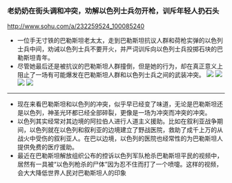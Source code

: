 ### 老奶奶在街头调和冲突，劝解以色列士兵勿开枪，训斥年轻人扔石头
http://www.sohu.com/a/232259524_100085240
- 一位手无寸铁的巴勒斯坦老太太，走到巴勒斯坦抗议人群和荷枪实弹的以色列士兵中间，劝诫以色列士兵不要开火，并严词训斥向以色列士兵投掷石块的巴勒斯坦青年。
- 尽管她最后还是被抗议的巴勒斯坦人群撞倒，但是她的行为，却在真正意义上阻止了一场有可能爆发在巴勒斯坦人群和以色列士兵之间的武装冲突。
![](http://5b0988e595225.cdn.sohucs.com/images/20180520/c8b171fa24194e11ba09c44018f7f53f.jpeg)
![](http://5b0988e595225.cdn.sohucs.com/images/20180520/f8d474a9a31e4606b9608978e5476695.gif)
![](http://5b0988e595225.cdn.sohucs.com/images/20180520/248f3c37e42a4fb6a8c479c7340e1987.gif)
![](http://5b0988e595225.cdn.sohucs.com/images/20180520/fc8ebb4aef444365a00f86ef55ed2b97.jpeg)
---
- 现在来看巴勒斯坦和以色列的冲突，似乎早已经变了味道，无论是巴勒斯坦还是以色列，神圣光环都已经全部碎裂，更像是一场为冲突而冲突的冲突。
- 以色列其实经常对其边境的阿拉伯人进行人道主义援助。比如在叙利亚战争期间，以色列就在以色列和叙利亚的边境建立了野战医院，救助了成千上万的从战火中受伤的叙利亚人。在巴以边境，以色列的医院也经常性的为巴勒斯坦人提供免费的医疗援助。
- 最近在巴勒斯坦解放组织公布的控诉以色列军队枪杀巴勒斯坦平民的视频中，居然有一具被“以色列枪杀的尸体”因为忍不住而打了一个喷嚏。这样的视频，会大大降低世界人民对巴勒斯坦人的印象